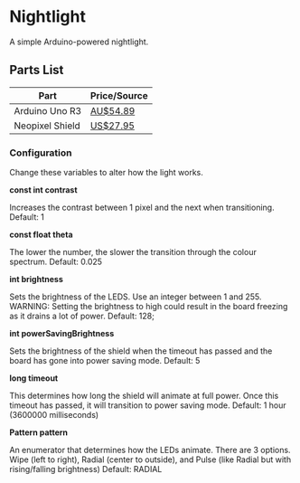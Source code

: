 # Nightlight

A simple Arduino-powered nightlight.

## Parts List
Part | Price/Source
-----|-------------
Arduino Uno R3 | [AU$54.89](https://www.littlebirdelectronics.com.au/arduino-uno-r3) |
Neopixel Shield | [US$27.95](https://www.adafruit.com/product/1430) |

### Configuration

Change these variables to alter how the light works.

**const int contrast**

Increases the contrast between 1 pixel and the next when transitioning.
Default: 1

**const float theta**

The lower the number, the slower the transition through the colour spectrum.
Default: 0.025

**int brightness**

Sets the brightness of the LEDS. Use an integer between 1 and 255. WARNING: Setting the brightness to high could result in the board freezing as it drains a lot of power.
Default: 128;

**int powerSavingBrightness**

Sets the brightness of the shield when the timeout has passed and the board has gone into power saving mode.
Default: 5

**long timeout**

This determines how long the shield will animate at full power. Once this timeout has passed, it will transition to power saving mode.
Default: 1 hour (3600000 milliseconds)

**Pattern pattern**

An enumerator that determines how the LEDs animate. There are 3 options. Wipe (left to right), Radial (center to outside), and Pulse (like Radial but with rising/falling brightness)
Default: RADIAL
